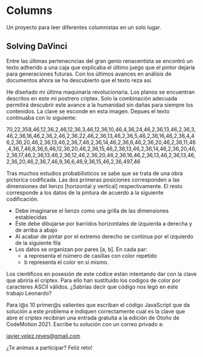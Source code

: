 # Columns

Un proyecto para leer diferentes columnistas en un solo lugar.


## Solving DaVinci

Entre las últimas pertenecncias del gran genio renacentista se encontró un texto adherido a una caja que explicaba el último juego que el pintor dejaría para generaciones futuras. Con los últimos avances en análisis de documentos ahora se ha descubierto que el texto reza así. 

He diseñado mi última maquinaría revolucionaria. Los planos se encuentran descritos en este mi postrero criptex. Solo la combinación adecuada permitirá descubrir este avance a la humanidad sin dañas para siempre los contenidos. La clave se esconde en esta imagen. Depues el texto continuaba con lo siguiente:

 70,22,358,46,12,36,2,46,12,36,3,46,12,36,10,46,4,36,24,46,2,36,13,46,2,36,3,46,2,36,18,46,2,36,2,46,2,36,22,46,2,36,13,46,2,36,5,46,2,36,16,46,2,36,4,46,2,36,20,46,2,36,13,46,2,36,7,46,2,36,14,46,2,36,6,46,2,36,20,46,2,36,11,46,4,36,7,46,8,36,6,46,12,36,20,46,2,36,15,46,2,36,13,46,2,36,14,46,2,36,20,46,2,36,17,46,2,36,13,46,2,36,12,46,2,36,20,46,2,36,16,46,2,36,13,46,2,36,13,46,2,36,20,46,2,36,7,46,9,36,6,46,9,36,15,46,2,36,497,46

Tras muchos estudios probabilisticos se sabe que se trata de una obra pictorica codificada. Las dos primeras posiciones corresponden a las dimensiones del lienzo [horizontal y vertical] respectivamente. El resto corresponde a los datos de la pintura de acuerdo a la siguiente codificación.

- Debe imaginarse el lienzo como una grilla de las dimensiones establecidas
- Éste debe dibujarse por barridos horizontales de izquierda a derecha y de arriba a abajo
- Al acabar de pintar por el extremo derecho se continua por el izquierdo de la siguiente fila
- Los datos se organizan por pares [a, b]. En cada par:
   - a representa el número de casillas con color repetido
   - b representa el color en si mismo.

Los cientificos en posesión de este códice están intentando dar con la clave que abriría el criptex. Para ello han sustituido los codigos de color por caracteres ASCII válidos. ¿Sabrías decir que código nos legó en este trabajo Leonardo?

Para l@s 10 primer@s valientes que escriban el código JavaScript que da solución a este problema e indiquen correctamente cual es la clave que abre el criptex recibiran una entrada gratuita a la edición de Otoño de CodeMotion 2021. Escribe tu solución con un correo privado a:

javier.velez.reyes@gmail.com

¿Te animas a participar?
Feliz reto!
